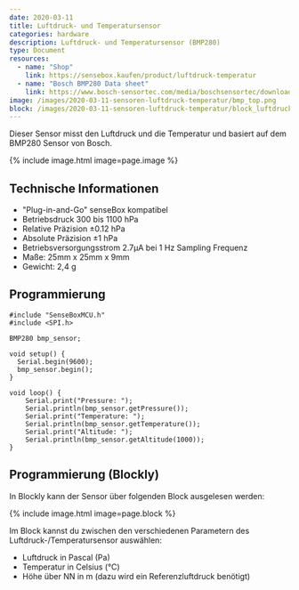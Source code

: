```yaml
---
date: 2020-03-11
title: Luftdruck- und Temperatursensor
categories: hardware
description: Luftdruck- und Temperatursensor (BMP280)
type: Document
resources:
  - name: "Shop"
    link: https://sensebox.kaufen/product/luftdruck-temperatur
  - name: "Bosch BMP280 Data sheet"
    link: https://www.bosch-sensortec.com/media/boschsensortec/downloads/datasheets/bst-bmp280-ds001.pdf
image: /images/2020-03-11-sensoren-luftdruck-temperatur/bmp_top.png
block: /images/2020-03-11-sensoren-luftdruck-temperatur/block_luftdruck_temperatur.svg
---
```

Dieser Sensor misst den Luftdruck und die Temperatur und basiert auf dem BMP280 Sensor von Bosch.

{% include image.html image=page.image %}


## Technische Informationen

* "Plug-in-and-Go" senseBox kompatibel
* Betriebsdruck 300 bis 1100 hPa
* Relative Präzision ±0.12 hPa
* Absolute Präzision ±1 hPa
* Betriebsversorgungsstrom 2.7μA bei 1 Hz Sampling Frequenz
* Maße: 25mm x 25mm x 9mm
* Gewicht: 2,4 g

## Programmierung

```arduino
#include "SenseBoxMCU.h"
#include <SPI.h>

BMP280 bmp_sensor;

void setup() {
  Serial.begin(9600);
  bmp_sensor.begin();
}

void loop() {
    Serial.print("Pressure: ");
    Serial.println(bmp_sensor.getPressure());
    Serial.print("Temperature: ");
    Serial.println(bmp_sensor.getTemperature());
    Serial.print("Altitude: ");
    Serial.println(bmp_sensor.getAltitude(1000));
}
```

## Programmierung (Blockly)

In Blockly kann der Sensor über folgenden Block ausgelesen werden:

{% include image.html image=page.block %}

Im Block kannst du zwischen den verschiedenen Parametern des Luftdruck-/Temperatursensor auswählen:

- Luftdruck in Pascal (Pa)
- Temperatur in Celsius (°C)
- Höhe über NN in m (dazu wird ein Referenzluftdruck benötigt)